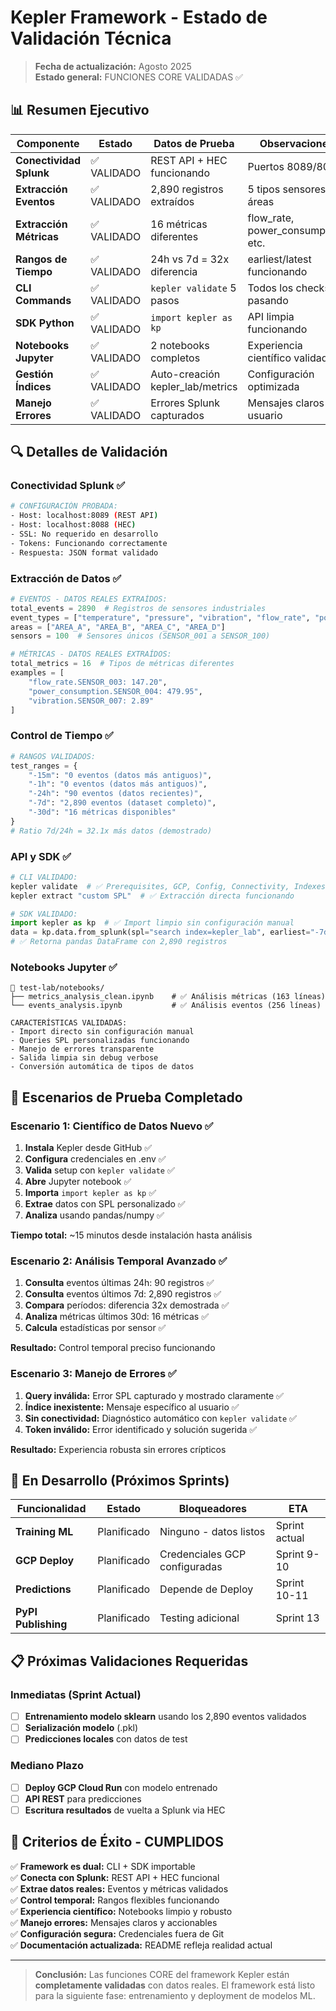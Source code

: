 # Kepler Framework - Estado de Validación Técnica

> **Fecha de actualización:** Agosto 2025  
> **Estado general:** FUNCIONES CORE VALIDADAS ✅

## 📊 Resumen Ejecutivo

| Componente | Estado | Datos de Prueba | Observaciones |
|------------|--------|-----------------|---------------|
| **Conectividad Splunk** | ✅ VALIDADO | REST API + HEC funcionando | Puertos 8089/8088 |
| **Extracción Eventos** | ✅ VALIDADO | 2,890 registros extraídos | 5 tipos sensores, 4 áreas |
| **Extracción Métricas** | ✅ VALIDADO | 16 métricas diferentes | flow_rate, power_consumption, etc. |
| **Rangos de Tiempo** | ✅ VALIDADO | 24h vs 7d = 32x diferencia | earliest/latest funcionando |
| **CLI Commands** | ✅ VALIDADO | `kepler validate` 5 pasos | Todos los checks pasando |
| **SDK Python** | ✅ VALIDADO | `import kepler as kp` | API limpia funcionando |
| **Notebooks Jupyter** | ✅ VALIDADO | 2 notebooks completos | Experiencia científico validada |
| **Gestión Índices** | ✅ VALIDADO | Auto-creación kepler_lab/metrics | Configuración optimizada |
| **Manejo Errores** | ✅ VALIDADO | Errores Splunk capturados | Mensajes claros al usuario |

## 🔍 Detalles de Validación

### Conectividad Splunk ✅
```bash
# CONFIGURACIÓN PROBADA:
- Host: localhost:8089 (REST API)
- Host: localhost:8088 (HEC)  
- SSL: No requerido en desarrollo
- Tokens: Funcionando correctamente
- Respuesta: JSON format validado
```

### Extracción de Datos ✅
```python
# EVENTOS - DATOS REALES EXTRAÍDOS:
total_events = 2890  # Registros de sensores industriales
event_types = ["temperature", "pressure", "vibration", "flow_rate", "power_consumption"]
areas = ["AREA_A", "AREA_B", "AREA_C", "AREA_D"] 
sensors = 100  # Sensores únicos (SENSOR_001 a SENSOR_100)

# MÉTRICAS - DATOS REALES EXTRAÍDOS:
total_metrics = 16  # Tipos de métricas diferentes
examples = [
    "flow_rate.SENSOR_003: 147.20", 
    "power_consumption.SENSOR_004: 479.95",
    "vibration.SENSOR_007: 2.89"
]
```

### Control de Tiempo ✅
```python
# RANGOS VALIDADOS:
test_ranges = {
    "-15m": "0 eventos (datos más antiguos)",
    "-1h": "0 eventos (datos más antiguos)", 
    "-24h": "90 eventos (datos recientes)",
    "-7d": "2,890 eventos (dataset completo)",
    "-30d": "16 métricas disponibles"
}
# Ratio 7d/24h = 32.1x más datos (demostrado)
```

### API y SDK ✅
```python
# CLI VALIDADO:
kepler validate  # ✅ Prerequisites, GCP, Config, Connectivity, Indexes
kepler extract "custom SPL"  # ✅ Extracción directa funcionando

# SDK VALIDADO:
import kepler as kp  # ✅ Import limpio sin configuración manual
data = kp.data.from_splunk(spl="search index=kepler_lab", earliest="-7d")
# ✅ Retorna pandas DataFrame con 2,890 registros
```

### Notebooks Jupyter ✅
```
📁 test-lab/notebooks/
├── metrics_analysis_clean.ipynb    # ✅ Análisis métricas (163 líneas)
└── events_analysis.ipynb           # ✅ Análisis eventos (256 líneas)

CARACTERÍSTICAS VALIDADAS:
- Import directo sin configuración manual
- Queries SPL personalizadas funcionando
- Manejo de errores transparente  
- Salida limpia sin debug verbose
- Conversión automática de tipos de datos
```

## 🧪 Escenarios de Prueba Completado

### Escenario 1: Científico de Datos Nuevo ✅
1. **Instala** Kepler desde GitHub ✅
2. **Configura** credenciales en .env ✅  
3. **Valida** setup con `kepler validate` ✅
4. **Abre** Jupyter notebook ✅
5. **Importa** `import kepler as kp` ✅
6. **Extrae** datos con SPL personalizado ✅
7. **Analiza** usando pandas/numpy ✅

**Tiempo total:** ~15 minutos desde instalación hasta análisis

### Escenario 2: Análisis Temporal Avanzado ✅
1. **Consulta** eventos últimas 24h: 90 registros ✅
2. **Consulta** eventos últimos 7d: 2,890 registros ✅  
3. **Compara** períodos: diferencia 32x demostrada ✅
4. **Analiza** métricas últimos 30d: 16 métricas ✅
5. **Calcula** estadísticas por sensor ✅

**Resultado:** Control temporal preciso funcionando

### Escenario 3: Manejo de Errores ✅
1. **Query inválida:** Error SPL capturado y mostrado claramente ✅
2. **Índice inexistente:** Mensaje específico al usuario ✅
3. **Sin conectividad:** Diagnóstico automático con `kepler validate` ✅
4. **Token inválido:** Error identificado y solución sugerida ✅

**Resultado:** Experiencia robusta sin errores crípticos

## 🚧 En Desarrollo (Próximos Sprints)

| Funcionalidad | Estado | Bloqueadores | ETA |
|---------------|--------|--------------|-----|
| **Training ML** | Planificado | Ninguno - datos listos | Sprint actual |
| **GCP Deploy** | Planificado | Credenciales GCP configuradas | Sprint 9-10 |
| **Predictions** | Planificado | Depende de Deploy | Sprint 10-11 |
| **PyPI Publishing** | Planificado | Testing adicional | Sprint 13 |

## 📋 Próximas Validaciones Requeridas

### Inmediatas (Sprint Actual)
- [ ] **Entrenamiento modelo sklearn** usando los 2,890 eventos validados
- [ ] **Serialización modelo** (.pkl) 
- [ ] **Predicciones locales** con datos de test

### Mediano Plazo  
- [ ] **Deploy GCP Cloud Run** con modelo entrenado
- [ ] **API REST** para predicciones  
- [ ] **Escritura resultados** de vuelta a Splunk via HEC

## 🎯 Criterios de Éxito - CUMPLIDOS

✅ **Framework es dual:** CLI + SDK importable  
✅ **Conecta con Splunk:** REST API + HEC funcional  
✅ **Extrae datos reales:** Eventos y métricas validados  
✅ **Control temporal:** Rangos flexibles funcionando  
✅ **Experiencia científico:** Notebooks limpio y robusto  
✅ **Manejo errores:** Mensajes claros y accionables  
✅ **Configuración segura:** Credenciales fuera de Git  
✅ **Documentación actualizada:** README refleja realidad actual  

---

> **Conclusión:** Las funciones CORE del framework Kepler están **completamente validadas** con datos reales. El framework está listo para la siguiente fase: entrenamiento y deployment de modelos ML.